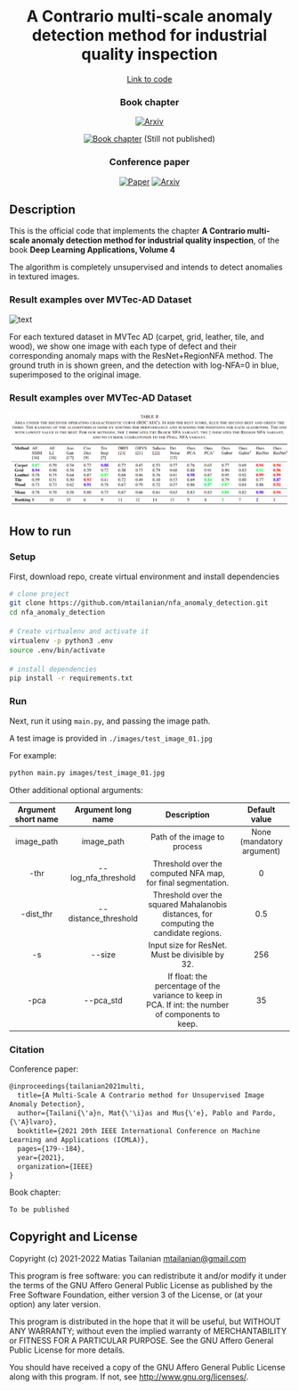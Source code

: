 <!-- <div align="center"> -->

<div style="text-align: center;" markdown="1">

# A Contrario multi-scale anomaly detection method for industrial quality inspection

[Link to code](https://www.github.com/mtailanian/nfa_anomaly_detection)

### Book chapter

[![Arxiv](https://img.shields.io/badge/arXiv-2205.11611-blue.svg)](https://arxiv.org/pdf/2205.11611.pdf)

[![Book chapter](https://img.shields.io/badge/Book-Deep%20%20Learning%20Applications%2C%20Volume%204-orange.svg)]() (Still not published)

### Conference paper

[![Paper](https://img.shields.io/badge/ICMLA-2021-yellow.svg)](https://ieeexplore.ieee.org/abstract/document/9680125)
[![Arxiv](https://img.shields.io/badge/arXiv-2110.02407-red.svg)](https://arxiv.org/abs/2110.02407)
 
</div>

## Description   
This is the official code that implements the chapter **A Contrario multi-scale 
anomaly detection method for industrial quality inspection**, of the book **Deep 
Learning Applications, Volume 4**  

The algorithm is completely unsupervised and intends to detect anomalies in textured images.

### Result examples over MVTec-AD Dataset
![text](assets/mvtec.png?raw=true)

For each textured dataset in MVTec AD (carpet, grid, leather, tile, and
wood), we show one image with each type of defect and their corresponding
anomaly maps with the ResNet+RegionNFA method. The ground truth in is
shown green, and the detection with log-NFA=0 in blue, superimposed to the
original image.

### Result examples over MVTec-AD Dataset
![text](assets/results.png?raw=true)

## How to run   
### Setup
First, download repo, create virtual environment and install dependencies   
```bash
# clone project   
git clone https://github.com/mtailanian/nfa_anomaly_detection.git
cd nfa_anomaly_detection

# Create virtualenv and activate it
virtualenv -p python3 .env
source .env/bin/activate

# install dependencies
pip install -r requirements.txt
 ```   

### Run
 Next, run it using `main.py`, and passing the image path. 

A test image is provided in `./images/test_image_01.jpg`

For example:
 ```bash
python main.py images/test_image_01.jpg
```

Other additional optional arguments:

| **Argument short name** | **Argument long name** |                                          **Description**                                           |     **Default value**     |
|:-----------------------:|:----------------------:|:--------------------------------------------------------------------------------------------------:|:-------------------------:|
|       image_path        |       image_path       |                                    Path of the image to process                                    | None (mandatory argument) |
|          -thr           |  --log_nfa_threshold   |                    Threshold over the computed NFA map, for final segmentation.                    |             0             |
|        -dist_thr        |  --distance_threshold  |       Threshold over the squared Mahalanobis distances, for computing the candidate regions.       |            0.5            |
|           -s            |         --size         |                          Input size for ResNet. Must be divisible by 32.                           |            256            |
|          -pca           |       --pca_std        | If float: the percentage of the variance to keep in PCA. If int: the number of components to keep. |            35             |

### Citation

Conference paper:

```
@inproceedings{tailanian2021multi,
  title={A Multi-Scale A Contrario method for Unsupervised Image Anomaly Detection},
  author={Tailani{\'a}n, Mat{\'\i}as and Mus{\'e}, Pablo and Pardo, {\'A}lvaro},
  booktitle={2021 20th IEEE International Conference on Machine Learning and Applications (ICMLA)},
  pages={179--184},
  year={2021},
  organization={IEEE}
}
```   

Book chapter:

```
To be published
```

Copyright and License
---------------------

Copyright (c) 2021-2022 Matias Tailanian <mtailanian@gmail.com>

This program is free software: you can redistribute it and/or modify
it under the terms of the GNU Affero General Public License as
published by the Free Software Foundation, either version 3 of the
License, or (at your option) any later version.

This program is distributed in the hope that it will be useful,
but WITHOUT ANY WARRANTY; without even the implied warranty of
MERCHANTABILITY or FITNESS FOR A PARTICULAR PURPOSE.  See the
GNU Affero General Public License for more details.

You should have received a copy of the GNU Affero General Public License
along with this program.  If not, see <http://www.gnu.org/licenses/>.
